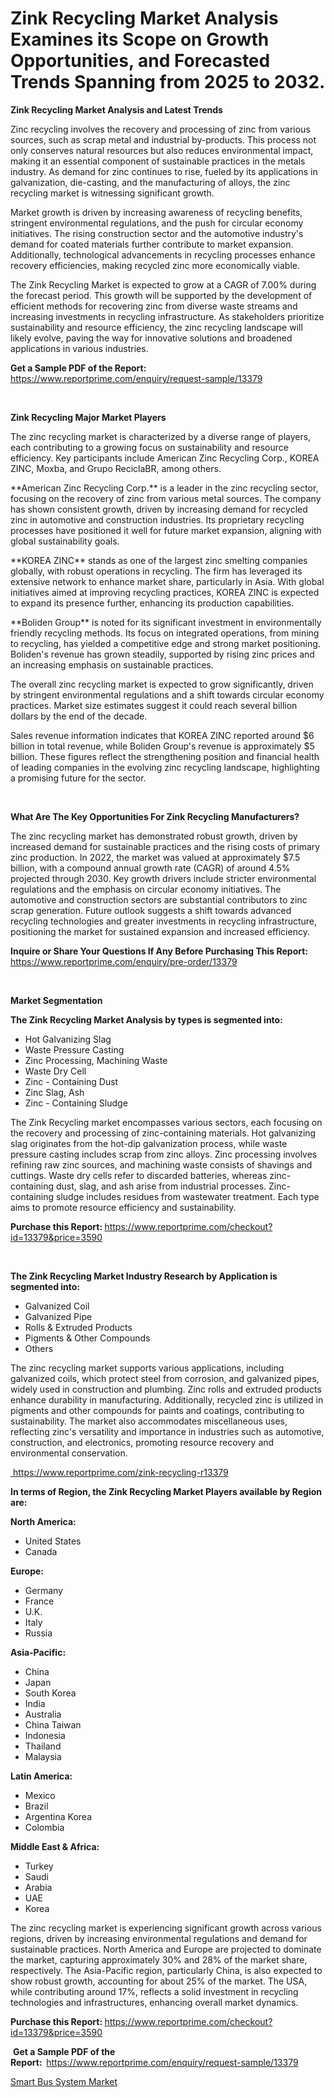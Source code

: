 <p><h1>Zink Recycling Market Analysis Examines its Scope on Growth Opportunities, and Forecasted Trends Spanning from 2025 to 2032.</h1></p><p><strong>Zink Recycling Market Analysis and Latest Trends</strong></p>
<p><p>Zinc recycling involves the recovery and processing of zinc from various sources, such as scrap metal and industrial by-products. This process not only conserves natural resources but also reduces environmental impact, making it an essential component of sustainable practices in the metals industry. As demand for zinc continues to rise, fueled by its applications in galvanization, die-casting, and the manufacturing of alloys, the zinc recycling market is witnessing significant growth.</p><p>Market growth is driven by increasing awareness of recycling benefits, stringent environmental regulations, and the push for circular economy initiatives. The rising construction sector and the automotive industry's demand for coated materials further contribute to market expansion. Additionally, technological advancements in recycling processes enhance recovery efficiencies, making recycled zinc more economically viable.</p><p>The Zink Recycling Market is expected to grow at a CAGR of 7.00% during the forecast period. This growth will be supported by the development of efficient methods for recovering zinc from diverse waste streams and increasing investments in recycling infrastructure. As stakeholders prioritize sustainability and resource efficiency, the zinc recycling landscape will likely evolve, paving the way for innovative solutions and broadened applications in various industries.</p></p>
<p><strong>Get a Sample PDF of the Report:&nbsp;</strong> <a href="https://www.reportprime.com/enquiry/request-sample/13379?utm_campaign=3568&utm_medium=2&utm_source=Github&utm_content=ia&utm_term=20032025&utm_id=zink-recycling">https://www.reportprime.com/enquiry/request-sample/13379</a></p>
<p>&nbsp;</p>
<p><strong>Zink Recycling Major Market Players</strong></p>
<p><p>The zinc recycling market is characterized by a diverse range of players, each contributing to a growing focus on sustainability and resource efficiency. Key participants include American Zinc Recycling Corp., KOREA ZINC, Moxba, and Grupo ReciclaBR, among others.</p><p>**American Zinc Recycling Corp.** is a leader in the zinc recycling sector, focusing on the recovery of zinc from various metal sources. The company has shown consistent growth, driven by increasing demand for recycled zinc in automotive and construction industries. Its proprietary recycling processes have positioned it well for future market expansion, aligning with global sustainability goals.</p><p>**KOREA ZINC** stands as one of the largest zinc smelting companies globally, with robust operations in recycling. The firm has leveraged its extensive network to enhance market share, particularly in Asia. With global initiatives aimed at improving recycling practices, KOREA ZINC is expected to expand its presence further, enhancing its production capabilities.</p><p>**Boliden Group** is noted for its significant investment in environmentally friendly recycling methods. Its focus on integrated operations, from mining to recycling, has yielded a competitive edge and strong market positioning. Boliden's revenue has grown steadily, supported by rising zinc prices and an increasing emphasis on sustainable practices.</p><p>The overall zinc recycling market is expected to grow significantly, driven by stringent environmental regulations and a shift towards circular economy practices. Market size estimates suggest it could reach several billion dollars by the end of the decade.</p><p>Sales revenue information indicates that KOREA ZINC reported around $6 billion in total revenue, while Boliden Group's revenue is approximately $5 billion. These figures reflect the strengthening position and financial health of leading companies in the evolving zinc recycling landscape, highlighting a promising future for the sector.</p></p>
<p>&nbsp;</p>
<p><strong>What Are The Key Opportunities For Zink Recycling Manufacturers?</strong></p>
<p><p>The zinc recycling market has demonstrated robust growth, driven by increased demand for sustainable practices and the rising costs of primary zinc production. In 2022, the market was valued at approximately $7.5 billion, with a compound annual growth rate (CAGR) of around 4.5% projected through 2030. Key growth drivers include stricter environmental regulations and the emphasis on circular economy initiatives. The automotive and construction sectors are substantial contributors to zinc scrap generation. Future outlook suggests a shift towards advanced recycling technologies and greater investments in recycling infrastructure, positioning the market for sustained expansion and increased efficiency.</p></p>
<p><strong>Inquire or Share Your Questions If Any Before Purchasing This Report:</strong> <a href="https://www.reportprime.com/enquiry/pre-order/13379?utm_campaign=3568&utm_medium=2&utm_source=Github&utm_content=ia&utm_term=20032025&utm_id=zink-recycling">https://www.reportprime.com/enquiry/pre-order/13379</a></p>
<p>&nbsp;</p>
<p><strong>Market Segmentation</strong></p>
<p><strong>The Zink Recycling Market Analysis by types is segmented into:</strong></p>
<p><ul><li>Hot Galvanizing Slag</li><li>Waste Pressure Casting</li><li>Zinc Processing, Machining Waste</li><li>Waste Dry Cell</li><li>Zinc - Containing Dust</li><li>Zinc Slag, Ash</li><li>Zinc - Containing Sludge</li></ul></p>
<p><p>The Zink Recycling market encompasses various sectors, each focusing on the recovery and processing of zinc-containing materials. Hot galvanizing slag originates from the hot-dip galvanization process, while waste pressure casting includes scrap from zinc alloys. Zinc processing involves refining raw zinc sources, and machining waste consists of shavings and cuttings. Waste dry cells refer to discarded batteries, whereas zinc-containing dust, slag, and ash arise from industrial processes. Zinc-containing sludge includes residues from wastewater treatment. Each type aims to promote resource efficiency and sustainability.</p></p>
<p><strong>Purchase this Report:&nbsp;</strong><a href="https://www.reportprime.com/checkout?id=13379&price=3590&utm_campaign=3568&utm_medium=2&utm_source=Github&utm_content=ia&utm_term=20032025&utm_id=zink-recycling">https://www.reportprime.com/checkout?id=13379&price=3590</a></p>
<p>&nbsp;</p>
<p><strong>The Zink Recycling Market Industry Research by Application is segmented into:</strong></p>
<p><ul><li>Galvanized Coil</li><li>Galvanized Pipe</li><li>Rolls & Extruded Products</li><li>Pigments & Other Compounds</li><li>Others</li></ul></p>
<p><p>The zinc recycling market supports various applications, including galvanized coils, which protect steel from corrosion, and galvanized pipes, widely used in construction and plumbing. Zinc rolls and extruded products enhance durability in manufacturing. Additionally, recycled zinc is utilized in pigments and other compounds for paints and coatings, contributing to sustainability. The market also accommodates miscellaneous uses, reflecting zinc's versatility and importance in industries such as automotive, construction, and electronics, promoting resource recovery and environmental conservation.</p></p>
<p><a href="https://www.reportprime.com/zink-recycling-r13379?utm_campaign=3568&utm_medium=2&utm_source=Github&utm_content=ia&utm_term=20032025&utm_id=zink-recycling">&nbsp;https://www.reportprime.com/zink-recycling-r13379</a></p>
<p><strong>In terms of Region, the Zink Recycling Market Players available by Region are:</strong></p>
<p>
    <p> <strong> North America: </strong>
        <ul>
            <li>United States</li>
            <li>Canada</li>
        </ul>
        </p> 
    <p> <strong> Europe: </strong>
        <ul>
            <li>Germany</li>
            <li>France</li>
            <li>U.K.</li>
            <li>Italy</li>
            <li>Russia</li>
        </ul>
        </p> 
    <p> <strong> Asia-Pacific: </strong>
        <ul>
            <li>China</li>
            <li>Japan</li>
            <li>South Korea</li>
            <li>India</li>
            <li>Australia</li>
            <li>China Taiwan</li>
            <li>Indonesia</li>
            <li>Thailand</li>
            <li>Malaysia</li>
        </ul>
        </p> 
    <p> <strong> Latin America: </strong>
        <ul>
            <li>Mexico</li>
            <li>Brazil</li>
            <li>Argentina Korea</li>
            <li>Colombia</li>
        </ul>
        </p> 
    <p> <strong> Middle East & Africa: </strong>
        <ul>
            <li>Turkey</li>
            <li>Saudi</li>
            <li>Arabia</li>
            <li>UAE</li>
            <li>Korea</li>
        </ul>
    </p>
    </p>
<p><p>The zinc recycling market is experiencing significant growth across various regions, driven by increasing environmental regulations and demand for sustainable practices. North America and Europe are projected to dominate the market, capturing approximately 30% and 28% of the market share, respectively. The Asia-Pacific region, particularly China, is also expected to show robust growth, accounting for about 25% of the market. The USA, while contributing around 17%, reflects a solid investment in recycling technologies and infrastructures, enhancing overall market dynamics.</p></p>
<p><strong>Purchase this Report: </strong><a href="https://www.reportprime.com/checkout?id=13379&price=3590&utm_campaign=3568&utm_medium=2&utm_source=Github&utm_content=ia&utm_term=20032025&utm_id=zink-recycling">https://www.reportprime.com/checkout?id=13379&price=3590</a></p>
<p>&nbsp;<strong>Get a Sample PDF of the Report:&nbsp;&nbsp;</strong><a href="https://www.reportprime.com/enquiry/request-sample/13379?utm_campaign=3568&utm_medium=2&utm_source=Github&utm_content=ia&utm_term=20032025&utm_id=zink-recycling">https://www.reportprime.com/enquiry/request-sample/13379</a></p>
<p><strong></strong></p>
<p><p><a href="https://github.com/debowflaggqw/Market-Research-Report-List-1/blob/main/smart-bus-system-market.md?utm_campaign=3568&utm_medium=2&utm_source=Github&utm_content=ia&utm_term=20032025&utm_id=zink-recycling">Smart Bus System Market</a></p></p>